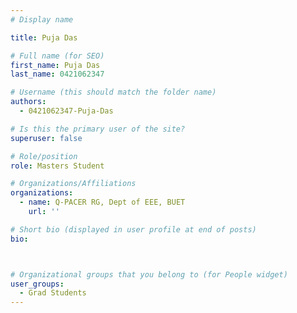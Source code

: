 ```yaml
---
# Display name

title: Puja Das

# Full name (for SEO)
first_name: Puja Das
last_name: 0421062347

# Username (this should match the folder name)
authors:
  - 0421062347-Puja-Das

# Is this the primary user of the site?
superuser: false

# Role/position
role: Masters Student 

# Organizations/Affiliations
organizations:
  - name: Q-PACER RG, Dept of EEE, BUET
    url: ''

# Short bio (displayed in user profile at end of posts)
bio: 



# Organizational groups that you belong to (for People widget)
user_groups:
  - Grad Students
---
```

